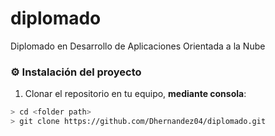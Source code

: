# diplomado
Diplomado en Desarrollo de Aplicaciones Orientada a la Nube
### :gear: Instalación del proyecto
1. Clonar el repositorio en tu equipo, **mediante consola**:
```sh
> cd <folder path>
> git clone https://github.com/Dhernandez04/diplomado.git
